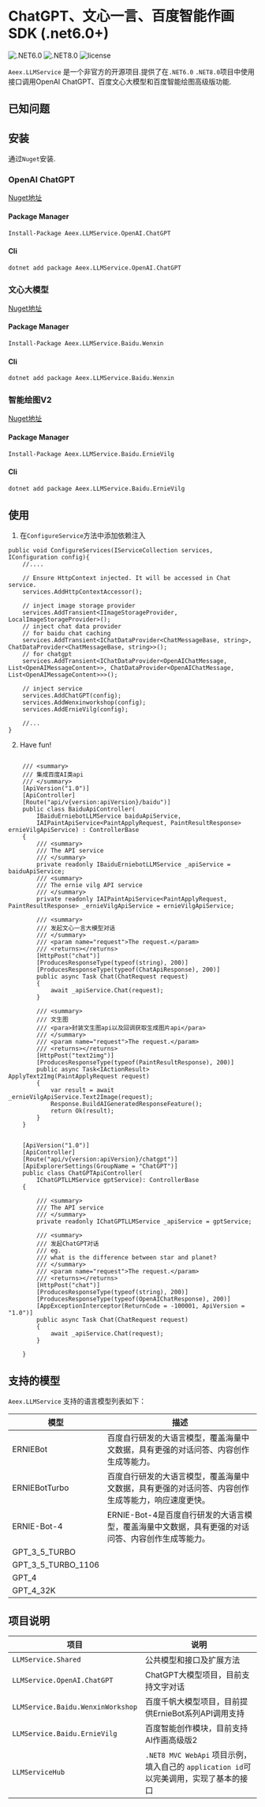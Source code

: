 # ChatGPT、文心一言、百度智能作画 SDK (.net6.0+)

![.NET6.0](https://badgen.net/badge/.NET/6.0/green)
![.NET8.0](https://badgen.net/badge/.NET/8.0/green)
![license](https://badgen.net/badge/license/mit)

`Aeex.LLMService` 是一个非官方的开源项目.提供了在`.NET6.0` `.NET8.0`项目中使用接口调用OpenAI ChatGPT、百度文心大模型和百度智能绘图高级版功能.

## 已知问题

## 安装

通过`Nuget`安装.

### OpenAI ChatGPT

[Nuget地址](https://www.nuget.org/packages/Aeex.LLMService.OpenAI.ChatGPT/)

#### Package Manager
``` bat
Install-Package Aeex.LLMService.OpenAI.ChatGPT
```
#### Cli
``` bat
dotnet add package Aeex.LLMService.OpenAI.ChatGPT
```

### 文心大模型

[Nuget地址](https://www.nuget.org/packages/Aeex.LLMService.Baidu.Wenxin/)

#### Package Manager
``` bat
Install-Package Aeex.LLMService.Baidu.Wenxin
```
#### Cli
``` bat
dotnet add package Aeex.LLMService.Baidu.Wenxin
```

### 智能绘图V2       

[Nuget地址](https://www.nuget.org/packages/Aeex.LLMService.Baidu.ErnieVilg/)

#### Package Manager

``` bat
Install-Package Aeex.LLMService.Baidu.ErnieVilg
```                                         
#### Cli
``` bat
dotnet add package Aeex.LLMService.Baidu.ErnieVilg
```

## 使用

1. 在`ConfigureService`方法中添加依赖注入

``` Csharp
public void ConfigureServices(IServiceCollection services, IConfiguration config){
    //....
    
    // Ensure HttpContext injected. It will be accessed in Chat service.
    services.AddHttpContextAccessor();

    // inject image storage provider
    services.AddTransient<IImageStorageProvider, LocalImageStorageProvider>();
    // inject chat data provider
    // for baidu chat caching
    services.AddTransient<IChatDataProvider<ChatMessageBase, string>, ChatDataProvider<ChatMessageBase, string>>();
    // for chatgpt
    services.AddTransient<IChatDataProvider<OpenAIChatMessage, List<OpenAIMessageContent>>, ChatDataProvider<OpenAIChatMessage, List<OpenAIMessageContent>>>();
    
    // inject service
    services.AddChatGPT(config);
    services.AddWenxinworkshop(config);
    services.AddErnieVilg(config);

    //...
}
```

2. Have fun! 

``` Csharp

    /// <summary>
    /// 集成百度AI类api
    /// </summary>
    [ApiVersion("1.0")]
    [ApiController]
    [Route("api/v{version:apiVersion}/baidu")]
    public class BaiduApiController(
        IBaiduErniebotLLMService baiduApiService,
        IAIPaintApiService<PaintApplyRequest, PaintResultResponse> ernieVilgApiService) : ControllerBase
    {
        /// <summary>
        /// The API service
        /// </summary>
        private readonly IBaiduErniebotLLMService _apiService = baiduApiService;
        /// <summary>
        /// The ernie vilg API service
        /// </summary>
        private readonly IAIPaintApiService<PaintApplyRequest, PaintResultResponse> _ernieVilgApiService = ernieVilgApiService;

        /// <summary>
        /// 发起文心一言大模型对话
        /// </summary>
        /// <param name="request">The request.</param>
        /// <returns></returns>
        [HttpPost("chat")]
        [ProducesResponseType(typeof(string), 200)]
        [ProducesResponseType(typeof(ChatApiResponse), 200)]
        public async Task Chat(ChatRequest request)
        {
            await _apiService.Chat(request);
        }

        /// <summary>
        /// 文生图
        /// <para>封装文生图api以及回调获取生成图片api</para>
        /// </summary>
        /// <param name="request">The request.</param>
        /// <returns></returns>
        [HttpPost("text2img")]
        [ProducesResponseType(typeof(PaintResultResponse), 200)]
        public async Task<IActionResult> ApplyText2Img(PaintApplyRequest request)
        {
            var result = await _ernieVilgApiService.Text2Image(request);
            Response.BuildAIGeneratedResponseFeature();
            return Ok(result);
        }
    }

```

``` Csharp

    [ApiVersion("1.0")]
    [ApiController]
    [Route("api/v{version:apiVersion}/chatgpt")]
    [ApiExplorerSettings(GroupName = "ChatGPT")]
    public class ChatGPTApiController(
        IChatGPTLLMService gptService): ControllerBase
    {

        /// <summary>
        /// The API service
        /// </summary>
        private readonly IChatGPTLLMService _apiService = gptService;

        /// <summary>
        /// 发起ChatGPT对话
        /// eg.
        /// what is the difference between star and planet?
        /// </summary>
        /// <param name="request">The request.</param>
        /// <returns></returns>
        [HttpPost("chat")]
        [ProducesResponseType(typeof(string), 200)]
        [ProducesResponseType(typeof(OpenAIChatResponse), 200)]
        [AppExceptionInterceptor(ReturnCode = -100001, ApiVersion = "1.0")]
        public async Task Chat(ChatRequest request)
        {
            await _apiService.Chat(request);
        }

    }
```



## 支持的模型

`Aeex.LLMService` 支持的语言模型列表如下：

| 模型 | 描述 |
| --- | --- |
| ERNIEBot | 百度自行研发的大语言模型，覆盖海量中文数据，具有更强的对话问答、内容创作生成等能力。 |
| ERNIEBotTurbo | 百度自行研发的大语言模型，覆盖海量中文数据，具有更强的对话问答、内容创作生成等能力，响应速度更快。 |
| ERNIE-Bot-4 | ERNIE-Bot-4是百度自行研发的大语言模型，覆盖海量中文数据，具有更强的对话问答、内容创作生成等能力。 |
| GPT_3_5_TURBO| |
| GPT_3_5_TURBO_1106| |
| GPT_4| |              
| GPT_4_32K| |

## 项目说明

| 项目 | 说明 |
| --- | --- |
| `LLMService.Shared` | 公共模型和接口及扩展方法 |            
| `LLMService.OpenAI.ChatGPT` | ChatGPT大模型项目，目前支持文字对话|
| `LLMService.Baidu.WenxinWorkshop` | 百度千帆大模型项目，目前提供ErnieBot系列API调用支持 |
| `LLMService.Baidu.ErnieVilg` | 百度智能创作模块，目前支持AI作画高级版2 |
| `LLMServiceHub` | `.NET8 MVC WebApi` 项目示例，填入自己的 `application id`可以完美调用，实现了基本的接口 |